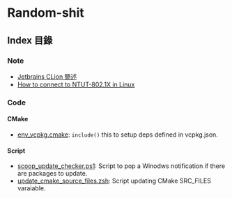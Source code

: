 # Random-shit

## Index 目錄

### Note
- [Jetbrains CLion 簡述](/docs/JBCLion.md)
- [How to connect to NTUT-802.1X in Linux](/docs/NTUT-802.1X.md)

### Code

#### CMake
- [env_vcpkg.cmake](/code/cmake/env_vcpkg.cmake): `include()` this to setup deps defined in vcpkg.json.

#### Script
- [scoop_update_checker.ps1](/code/script/ps1/scoop_update_checker.ps1): Script to pop a Winodws notification if there are packages to update.
- [update_cmake_source_files.zsh](/code/script/zsh/update_cmake_source_files.zsh): Script updating CMake SRC_FILES varaiable. 
